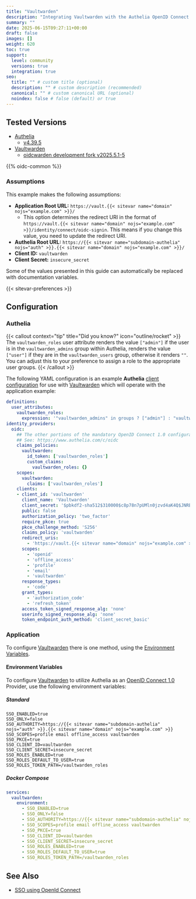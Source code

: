 ```yaml
---
title: "Vaultwarden"
description: "Integrating Vaultwarden with the Authelia OpenID Connect 1.0 Provider."
summary: ""
date: 2025-06-15T09:27:11+00:00
draft: false
images: []
weight: 620
toc: true
support:
  level: community
  versions: true
  integration: true
seo:
  title: "" # custom title (optional)
  description: "" # custom description (recommended)
  canonical: "" # custom canonical URL (optional)
  noindex: false # false (default) or true
---
```


## Tested Versions

- [Authelia]
  - [v4.39.5](https://github.com/authelia/authelia/releases/tag/v4.39.5)
- [Vaultwarden]
  - [oidcwarden development fork v2025.5.1-5](https://github.com/Timshel/OIDCWarden/releases/tag/v2025.5.1-5)

{{% oidc-common %}}

### Assumptions

This example makes the following assumptions:

- __Application Root URL:__ `https://vault.{{< sitevar name="domain" nojs="example.com" >}}/`
  - This option determines the redirect URI in the format of
    `https://vault.{{< sitevar name="domain" nojs="example.com" >}}/identity/connect/oidc-signin`.
    This means if you change this value, you need to update the redirect URI.
- __Authelia Root URL:__ `https://{{< sitevar name="subdomain-authelia" nojs="auth" >}}.{{< sitevar name="domain" nojs="example.com" >}}/`
- __Client ID:__ `vaultwarden`
- __Client Secret:__ `insecure_secret`

Some of the values presented in this guide can automatically be replaced with documentation variables.

{{< sitevar-preferences >}}

## Configuration

### Authelia

{{< callout context="tip" title="Did you know?" icon="outline/rocket" >}}
The `vaultwarden_roles` user attribute renders the value `["admin"]` if the user is in the `vaultwarden_admins` group
within Authelia, renders the value `["user"]` if they are in the `vaultwarden_users` group, otherwise it renders `""`.
You can adjust this to your preference to assign a role to the appropriate user groups.
{{< /callout >}}

The following YAML configuration is an example __Authelia__ [client configuration] for use with [Vaultwarden] which
will operate with the application example:

```yaml {title="configuration.yml"}
definitions:
  user_attributes:
    vaultwarden_roles:
      expression: '"vaultwarden_admins" in groups ? ["admin"] : "vaultwarden_users" in groups ? ["user"] : [""]'
identity_providers:
  oidc:
    ## The other portions of the mandatory OpenID Connect 1.0 configuration go here.
    ## See: https://www.authelia.com/c/oidc
    claims_policies:
      vaultwarden:
        id_token: ['vaultwarden_roles']
        custom_claims:
          vaultwarden_roles: {}
    scopes:
      vaultwarden:
        claims: ['vaultwarden_roles']
    clients:
    - client_id: 'vaultwarden'
      client_name: 'Vaultwarden'
      client_secret: '$pbkdf2-sha512$310000$c8p78n7pUMln0jzvd4aK4Q$JNRBzwAo0ek5qKn50cFzzvE9RXV88h1wJn5KGiHrD0YKtZaR/nCb2CJPOsKaPK0hjf.9yHxzQGZziziccp6Yng'  # The digest of 'insecure_secret'.
      public: false
      authorization_policy: 'two_factor'
      require_pkce: true
      pkce_challenge_method: 'S256'
      claims_policy: 'vaultwarden'
      redirect_uris:
        - 'https://vault.{{< sitevar name="domain" nojs="example.com" >}}/identity/connect/oidc-signin'
      scopes:
        - 'openid'
        - 'offline_access'
        - 'profile'
        - 'email'
        - 'vaultwarden'
      response_types:
        - 'code'
      grant_types:
        - 'authorization_code'
        - 'refresh_token'
      access_token_signed_response_alg: 'none'
      userinfo_signed_response_alg: 'none'
      token_endpoint_auth_method: 'client_secret_basic'
```

### Application

To configure [Vaultwarden] there is one method, using the [Environment Variables](#environment-variables).

#### Environment Variables

To configure [Vaultwarden] to utilize Authelia as an [OpenID Connect 1.0] Provider, use the following environment
variables:

##### Standard

```shell {title=".env"}
SSO_ENABLED=true
SSO_ONLY=false
SSO_AUTHORITY=https://{{< sitevar name="subdomain-authelia" nojs="auth" >}}.{{< sitevar name="domain" nojs="example.com" >}}
SSO_SCOPES=profile email offline_access vaultwarden
SSO_PKCE=true
SSO_CLIENT_ID=vaultwarden
SSO_CLIENT_SECRET=insecure_secret
SSO_ROLES_ENABLED=true
SSO_ROLES_DEFAULT_TO_USER=true
SSO_ROLES_TOKEN_PATH=/vaultwarden_roles
```

##### Docker Compose

```yaml {title="compose.yml"}
services:
  vaultwarden:
    environment:
      - SSO_ENABLED=true
      - SSO_ONLY=false
      - SSO_AUTHORITY=https://{{< sitevar name="subdomain-authelia" nojs="auth" >}}.{{< sitevar name="domain" nojs="example.com" >}}
      - SSO_SCOPES=profile email offline_access vaultwarden
      - SSO_PKCE=true
      - SSO_CLIENT_ID=vaultwarden
      - SSO_CLIENT_SECRET=insecure_secret
      - SSO_ROLES_ENABLED=true
      - SSO_ROLES_DEFAULT_TO_USER=true
      - SSO_ROLES_TOKEN_PATH=/vaultwarden_roles
```


## See Also

- [SSO using OpenId Connect](https://github.com/Timshel/OIDCWarden/blob/main/SSO.md)

[Authelia]: https://www.authelia.com
[Vaultwarden]: https://github.com/Timshel/OIDCWarden/
[OpenID Connect 1.0]: ../../openid-connect/introduction.md
[client configuration]: ../../../configuration/identity-providers/openid-connect/clients.md
